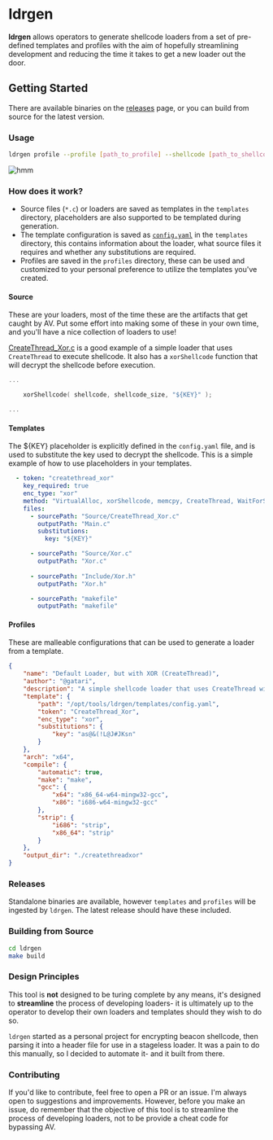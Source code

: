 # ldrgen

**ldrgen** allows operators to generate shellcode loaders from a set of pre-defined templates and profiles with the aim of hopefully streamlining development and reducing the time it takes to get a new loader out the door.

## Getting Started
There are available binaries on the [releases](https://github.com/gatariee/ldrgen/releases) page, or you can build from source for the latest version.

### Usage
```bash
ldrgen profile --profile [path_to_profile] --shellcode [path_to_shellcode]
```
![hmm](https://i.gyazo.com/9b20c0e2699542268ed51aecba6eed2d.png)

### How does it work?
* Source files (`*.c`) or loaders are saved as templates in the `templates` directory, placeholders are also supported to be templated during generation.
* The template configuration is saved as [`config.yaml`](./templates/config.yaml) in the `templates` directory, this contains information about the loader, what source files it requires and whether any substitutions are required.
* Profiles are saved in the `profiles` directory, these can be used and customized to your personal preference to utilize the templates you've created.

#### Source
These are your loaders, most of the time these are the artifacts that get caught by AV. Put some effort into making some of these in your own time, and you'll have a nice collection of loaders to use!

[CreateThread_Xor.c](./templates/Source/CreateThread_Xor.c) is a good example of a simple loader that uses `CreateThread` to execute shellcode. It also has a `xorShellcode` function that will decrypt the shellcode before execution.
```c
...

    xorShellcode( shellcode, shellcode_size, "${KEY}" );

...
```

#### Templates
The ${KEY} placeholder is explicitly defined in the `config.yaml` file, and is used to substitute the key used to decrypt the shellcode. This is a simple example of how to use placeholders in your templates.
```yaml
  - token: "createthread_xor"
    key_required: true
    enc_type: "xor"
    method: "VirtualAlloc, xorShellcode, memcpy, CreateThread, WaitForSingleObject"
    files:
      - sourcePath: "Source/CreateThread_Xor.c"
        outputPath: "Main.c"
        substitutions: 
          key: "${KEY}"

      - sourcePath: "Source/Xor.c"
        outputPath: "Xor.c"
      
      - sourcePath: "Include/Xor.h"
        outputPath: "Xor.h"

      - sourcePath: "makefile"
        outputPath: "makefile"
```

#### Profiles
These are malleable configurations that can be used to generate a loader from a template.
```json
{
    "name": "Default Loader, but with XOR (CreateThread)",
    "author": "@gatari",
    "description": "A simple shellcode loader that uses CreateThread with XOR encrypted shellcode.",
    "template": {
        "path": "/opt/tools/ldrgen/templates/config.yaml",
        "token": "CreateThread_Xor",
        "enc_type": "xor",
        "substitutions": {
            "key": "as@&(!L@J#JKsn"
        }
    },
    "arch": "x64",
    "compile": {
        "automatic": true,
        "make": "make",
        "gcc": {
            "x64": "x86_64-w64-mingw32-gcc",
            "x86": "i686-w64-mingw32-gcc"
        },
        "strip": {
            "i686": "strip",
            "x86_64": "strip"
        }
    },
    "output_dir": "./createthreadxor"
}
```

### Releases
Standalone binaries are available, however `templates` and `profiles` will be ingested by `ldrgen`. The latest release should have these included.

### Building from Source
```bash
cd ldrgen
make build
```

### Design Principles
This tool is **not** designed to be turing complete by any means, it's designed to **streamline** the process of developing loaders- it is ultimately up to the operator to develop their own loaders and templates should they wish to do so.

`ldrgen` started as a personal project for encrypting beacon shellcode, then parsing it into a header file for use in a stageless loader. It was a pain to do this manually, so I decided to automate it- and it built from there.

### Contributing
If you'd like to contribute, feel free to open a PR or an issue. I'm always open to suggestions and improvements. However, before you make an issue, do remember that the objective of this tool is to streamline the process of developing loaders, not to be provide a cheat code for bypassing AV.